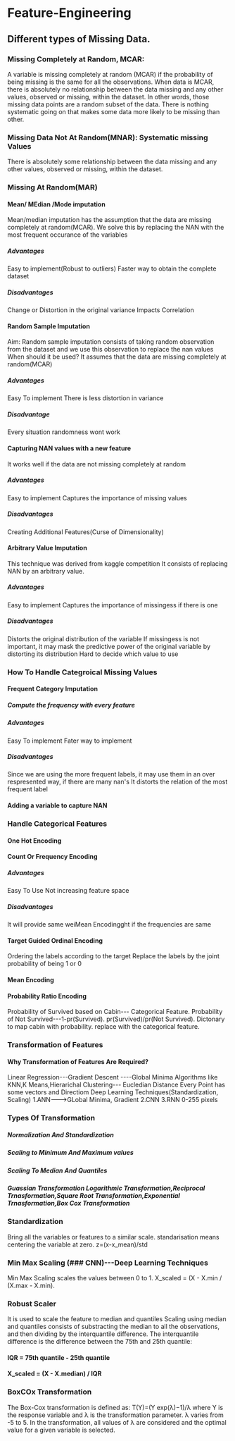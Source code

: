 # Feature-Engineering
## Different types of Missing Data.
### Missing Completely at Random, MCAR:
A variable is missing completely at random (MCAR) if the probability of being missing is the same for all the observations. When data is MCAR, there is absolutely no relationship between the data missing and any other values, observed or missing, within the dataset. In other words, those missing data points are a random subset of the data.
There is nothing systematic going on that makes some data more likely to be missing than other.
### Missing Data Not At Random(MNAR): Systematic missing Values
There is absolutely some relationship between the data missing and any other values, observed or missing, within the dataset.
### Missing At Random(MAR)
#### Mean/ MEdian /Mode imputation
Mean/median imputation has the assumption that the data are missing completely at random(MCAR).
We solve this by replacing the NAN with the most frequent occurance of the variables
##### Advantages
Easy to implement(Robust to outliers)
Faster way to obtain the complete dataset
##### Disadvantages
Change or Distortion in the original variance
Impacts Correlation
#### Random Sample Imputation
Aim: Random sample imputation consists of taking random observation from the dataset and we use this observation to replace the nan values
When should it be used? It assumes that the data are missing completely at random(MCAR)
##### Advantages
Easy To implement
There is less distortion in variance
##### Disadvantage
Every situation randomness wont work
#### Capturing NAN values with a new feature
It works well if the data are not missing completely at random
##### Advantages
Easy to implement
Captures the importance of missing values
##### Disadvantages
Creating Additional Features(Curse of Dimensionality)
#### Arbitrary Value Imputation
This technique was derived from kaggle competition It consists of replacing NAN by an arbitrary value.
##### Advantages
Easy to implement
Captures the importance of missingess if there is one
##### Disadvantages
Distorts the original distribution of the variable
If missingess is not important, it may mask the predictive power of the original variable by distorting its distribution
Hard to decide which value to use
### How To Handle Categroical Missing Values
#### Frequent Category Imputation
##### Compute the frequency with every feature
##### Advantages
Easy To implement
Fater way to implement
##### Disadvantages
Since we are using the more frequent labels, it may use them in an over respresented way, if there are many nan's
It distorts the relation of the most frequent label
#### Adding a variable to capture NAN
### Handle Categorical Features
#### One Hot Encoding
#### Count Or Frequency Encoding
##### Advantages
Easy To Use
Not increasing feature space
##### Disadvantages
It will provide same weiMean Encodingght if the frequencies are same
#### Target Guided Ordinal Encoding
Ordering the labels according to the target
Replace the labels by the joint probability of being 1 or 0
#### Mean Encoding
#### Probability Ratio Encoding
Probability of Survived based on Cabin--- Categorical Feature.
Probability of Not Survived---1-pr(Survived).
pr(Survived)/pr(Not Survived).
Dictonary to map cabin with probability.
replace with the categorical feature.
### Transformation of Features
#### Why Transformation of Features Are Required?
Linear Regression---Gradient Descent ----Global Minima
Algorithms like KNN,K Means,Hierarichal Clustering--- Eucledian Distance
Every Point has some vectors and Directiom
Deep Learning Techniques(Standardization, Scaling) 1.ANN--->GLobal Minima, Gradient 2.CNN 3.RNN
0-255 pixels
### Types Of Transformation
##### Normalization And Standardization
##### Scaling to Minimum And Maximum values
##### Scaling To Median And Quantiles
##### Guassian Transformation Logarithmic Transformation,Reciprocal Trnasformation,Square Root Transformation,Exponential Trnasformation,Box Cox Transformation
### Standardization
Bring all the variables or features to a similar scale. standarisation means centering the variable at zero. z=(x-x_mean)/std
### Min Max Scaling (### CNN)---Deep Learning Techniques
Min Max Scaling scales the values between 0 to 1. X_scaled = (X - X.min / (X.max - X.min).
### Robust Scaler
It is used to scale the feature to median and quantiles Scaling using median and quantiles consists of substracting the median to all the observations, and then dividing by the interquantile difference. The interquantile difference is the difference between the 75th and 25th quantile:
#### IQR = 75th quantile - 25th quantile
#### X_scaled = (X - X.median) / IQR
### BoxCOx Transformation
The Box-Cox transformation is defined as:
T(Y)=(Y exp(λ)−1)/λ
where Y is the response variable and λ is the transformation parameter. λ varies from -5 to 5. In the transformation, all values of λ are considered and the optimal value for a given variable is selected.
